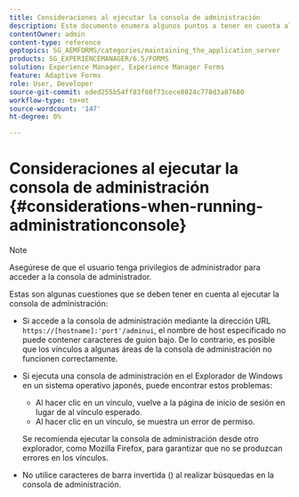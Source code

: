 ```yaml
---
title: Consideraciones al ejecutar la consola de administración
description: Este documento enumera algunos puntos a tener en cuenta al ejecutar la consola de administración.
contentOwner: admin
content-type: reference
geptopics: SG_AEMFORMS/categories/maintaining_the_application_server
products: SG_EXPERIENCEMANAGER/6.5/FORMS
solution: Experience Manager, Experience Manager Forms
feature: Adaptive Forms
role: User, Developer
source-git-commit: eded255b54ff83f60f73cece8824c778d3a87680
workflow-type: tm+mt
source-wordcount: '147'
ht-degree: 0%

---
```


# Consideraciones al ejecutar la consola de administración {#considerations-when-running-administrationconsole}

>[!NOTE]
> 
> Asegúrese de que el usuario tenga privilegios de administrador para acceder a la consola de administrador.

Estas son algunas cuestiones que se deben tener en cuenta al ejecutar la consola de administración:

* Si accede a la consola de administración mediante la dirección URL `https://[hostname]:'port'/adminui`, el nombre de host especificado no puede contener caracteres de guion bajo. De lo contrario, es posible que los vínculos a algunas áreas de la consola de administración no funcionen correctamente.
* Si ejecuta una consola de administración en el Explorador de Windows en un sistema operativo japonés, puede encontrar estos problemas:

   * Al hacer clic en un vínculo, vuelve a la página de inicio de sesión en lugar de al vínculo esperado.
   * Al hacer clic en un vínculo, se muestra un error de permiso.

  Se recomienda ejecutar la consola de administración desde otro explorador, como Mozilla Firefox, para garantizar que no se produzcan errores en los vínculos.

* No utilice caracteres de barra invertida () al realizar búsquedas en la consola de administración.
